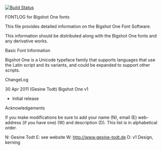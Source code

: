 [![Build Status](https://travis-ci.org/fontdirectory/bigshotone.svg?branch=master)](https://travis-ci.org/fontdirectory/bigshotone)

FONTLOG for Bigshot One fonts

This file provides detailed information on the Bigshot One Font 
Software.

This information should be distributed along with the Bigshot One 
fonts and any derivative works.

Basic Font Information

Bigshot One is a Unicode typeface family that supports languages that
use the Latin script and its variants, and could be expanded to 
support other scripts.


ChangeLog

30 Apr 2011 (Gesine Todt) Bigshot One v1
- Initial release

Acknowledgements

If you make modifications be sure to add your name (N), email (E)
web-address (if you have one) (W) and description (D). 
This list is in alphabetical order.

N: Gesine Todt
E: see website
W: http://www.gesine-todt.de
D:  v1 Design, kerning